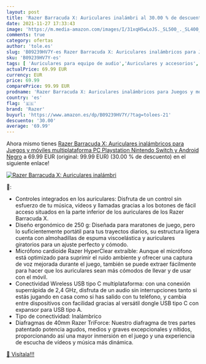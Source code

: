 ```yaml
---
layout: post
title: 'Razer Barracuda X: Auriculares inalámbri al 30.00 % de descuento'
date: 2021-11-27 17:33:43
image: 'https://m.media-amazon.com/images/I/31xqH5wLoJS._SL500_._SL400_.jpg'
comments: true
category: ofertas
author: 'tole.es'
slug: 'B09239HV7Y-es Razer Barracuda X: Auriculares inalámbricos para Juegos y...'
sku: 'B09239HV7Y-es'
tags: [ 'Auriculares para equipo de audio','Auriculares y accesorios','Electrónica','android','razer', ]
actualPrice: 69.99 EUR
currency: EUR
price: 69.99
comparePrice: 99.99 EUR
prodname: 'Razer Barracuda X: Auriculares inalámbricos para Juegos y móviles multiplataforma  PC  Playstation  Nintendo Switch y Android   Negro'
country: 'es'
flag: '🇪🇸'
brand: 'Razer'
buyurl: 'https://www.amazon.es/dp/B09239HV7Y/?tag=tolees-21'
descuento: '30.00'
average: '69.99'
---
```


Ahora mismo tienes [Razer Barracuda X: Auriculares inalámbricos para Juegos y móviles multiplataforma  PC  Playstation  Nintendo Switch y Android   Negro](https://www.amazon.es/dp/B09239HV7Y/?tag=tolees-21) a 69.99 EUR (original: 99.99 EUR) (30.00 %  de descuento) en el siguiente enlace!

[![Razer Barracuda X: Auriculares inalámbri](https://m.media-amazon.com/images/I/31xqH5wLoJS._SL500_._SL400_.jpg)](https://www.amazon.es/dp/B09239HV7Y/?tag=tolees-21)

🔎:

- Controles integrados en los auriculares: Disfruta de un control sin esfuerzo de tu música, vídeos y llamadas gracias a los botones de fácil acceso situados en la parte inferior de los auriculares de los Razer Barracuda X.
- Diseño ergonómico de 250 g: Diseñada para maratones de juego, pero lo suficientemente portátil para tus trayectos diarios, su estructura ligera cuenta con almohadillas de espuma viscoelástica y auriculares giratorios para un ajuste perfecto y cómodo.
- Micrófono cardioide Razer HyperClear extraíble: Aunque el micrófono está optimizado para suprimir el ruido ambiente y ofrecer una captura de voz mejorada durante el juego, también se puede extraer fácilmente para hacer que los auriculares sean más cómodos de llevar y de usar con el móvil.
- Conectividad Wireless USB tipo C multiplataforma: con una conexión superrápida de 2,4 GHz, disfruta de un audio sin interrupciones tanto si estás jugando en casa como si has salido con tu teléfono, y cambia entre dispositivos con facilidad gracias al versátil dongle USB tipo C con expansor para USB tipo A.
- Tipo de conectividad: Inalámbrico
- Diafragmas de 40mm Razer TriForce: Nuestro diafragma de tres partes patentado potencia agudos, medios y graves excepcionales y nítidos, proporcionando así una mayor inmersión en el juego y una experiencia de escucha de vídeos y música más dinámica.

[🛒 Visítala!!!](https://www.amazon.es/dp/B09239HV7Y/?tag=tolees-21)
